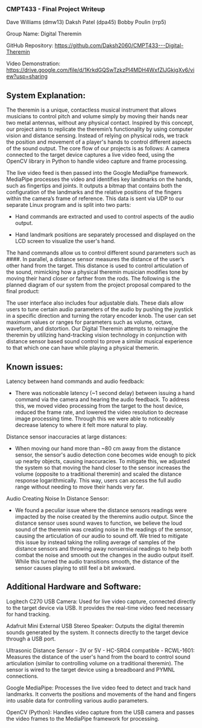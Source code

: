 
### CMPT433 - Final Project Writeup

Dave Williams	(dmw13)
Daksh Patel (dpa45)
Bobby Poulin (rrp5)

Group Name: Digital Theremin

GitHub Repository: https://github.com/Daksh2060/CMPT433---Digital-Theremin

Video Demonstration: https://drive.google.com/file/d/1KrkdGQSwTzkzPl4MDH4WxfZlJGkigXv6/view?usp=sharing 


## System Explanation:
The theremin is a unique, contactless musical instrument that allows musicians to control pitch and volume simply by moving their hands near two metal antennas, without any physical contact. Inspired by this concept, our project aims to replicate the theremin’s functionality by using computer vision and distance sensing. Instead of relying on physical rods, we track the position and movement of a player's hands to control different aspects of the sound output. The core flow of our projects is as follows:
A camera connected to the target device captures a live video feed, using the OpenCV library in Python to handle video capture and frame processing.

The live video feed is then passed into the Google MediaPipe framework. MediaPipe processes the video and identifies key landmarks on the hands, such as fingertips and joints. It outputs a bitmap that contains both the configuration of the landmarks and the relative positions of the fingers within the camera’s frame of reference. This data is sent via UDP to our separate Linux program and is split into two parts:

- Hand commands are extracted and used to control aspects of the audio output.

- Hand landmark positions are separately processed and displayed on the LCD screen to visualize the user's hand.

The hand commands allow us to control different sound parameters such as ####. In parallel, a distance sensor measures the distance of the user’s other hand from the target. This distance is used to control articulation of the sound, mimicking how a physical theremin musician modifies tone by moving their hand closer or farther from the rods. The following is the planned diagram of our system from the project proposal compared to the final product:

The user interface also includes four adjustable dials. These dials allow users to tune certain audio parameters of the audio by pushing the joystick in a specific direction and turning the rotary encoder knob. The user can set maximum values or ranges for parameters such as volume, octave, waveform, and distortion.
Our Digital Theremin attempts to reimagine the theremin by utilizing hand-tracking vision technology in conjunction with distance sensor based sound control to prove a similar musical experience to that which one can have while playing a physical themerin.


## Known issues:

Latency between hand commands and audio feedback:
- There was noticeable latency (~1 second delay) between issuing a hand command via the camera and hearing the audio feedback. To address this, we moved video processing from the target to the host device, reduced the frame rate, and lowered the video resolution to decrease image processing time. Through this we were able to noticeably decrease latency to where it felt more natural to play. 

Distance sensor inaccuracies at large distances:
- When moving our hand more than ~80 cm away from the distance sensor, the sensor's audio detection cone becomes wide enough to pick up nearby objects, causing inaccuracies. To mitigate this, we adjusted the system so that moving the hand closer to the sensor increases the volume (opposite to a traditional theremin) and scaled the distance response logarithmically. This way, users can access the full audio range without needing to move their hands very far.

Audio Creating Noise In Distance Sensor:
- We found a peculiar issue where the distance sensors readings were impacted by the noise created by the theremins audio output. Since the distance sensor uses sound waves to function, we believe the loud sound of the theremin was creating noise in the readings of the sensor, causing the articulation of our audio to sound off. We tried to mitigate this issue by instead taking the rolling average of samples of the distance sensors and throwing away nonsensical readings to help both combat the noise and smooth out the changes in the audio output itself. While this turned the audio transitions smooth, the distance of the sensor causes playing to still feel a bit awkward.


## Additional Hardware and Software:

Logitech C270 USB Camera:
Used for live video capture, connected directly to the target device via USB. It provides the real-time video feed necessary for hand tracking.

Adafruit Mini External USB Stereo Speaker:
Outputs the digital theremin sounds generated by the system. It connects directly to the target device through a USB port.

Ultrasonic Distance Sensor - 3V or 5V - HC-SR04 compatible - RCWL-1601:
Measures the distance of the user's hand from the board to control sound articulation (similar to controlling volume on a traditional theremin). The sensor is wired to the target device using a breadboard and PYMNL connections.

Google MediaPipe:
Processes the live video feed to detect and track hand landmarks. It converts the positions and movements of the hand and fingers into usable data for controlling various audio parameters.

OpenCV (Python):
Handles video capture from the USB camera and passes the video frames to the MediaPipe framework for processing.